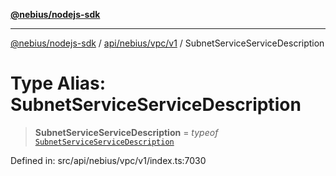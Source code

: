 [**@nebius/nodejs-sdk**](../../../../../README.md)

***

[@nebius/nodejs-sdk](../../../../../README.md) / [api/nebius/vpc/v1](../README.md) / SubnetServiceServiceDescription

# Type Alias: SubnetServiceServiceDescription

> **SubnetServiceServiceDescription** = *typeof* [`SubnetServiceServiceDescription`](../variables/SubnetServiceServiceDescription.md)

Defined in: src/api/nebius/vpc/v1/index.ts:7030
